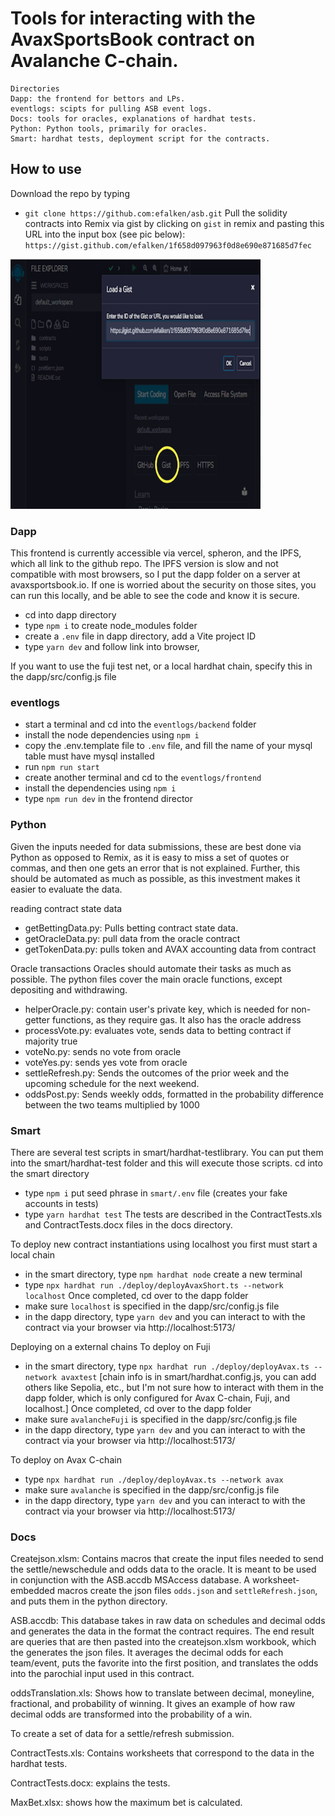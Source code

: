 # Tools for interacting with the AvaxSportsBook contract on Avalanche C-chain.

```shell
Directories
Dapp: the frontend for bettors and LPs. 
eventlogs: scipts for pulling ASB event logs.
Docs: tools for oracles, explanations of hardhat tests.
Python: Python tools, primarily for oracles. 
Smart: hardhat tests, deployment script for the contracts.
```

## How to use

Download the repo by typing
- `git clone https://github.com:efalken/asb.git`
Pull the solidity contracts into Remix via gist by clicking on `gist` in remix and pasting this URL into the input box (see pic below):
`https://gist.github.com/efalken/1f658d097963f0d8e690e871685d7fec`
<img src="/docs/remix1.png" alt="Solidity gist" style="height: 400px; width:400px;"/>

### Dapp

This frontend is currently accessible via vercel, spheron, and the IPFS, which all link to the github repo. The IPFS version is slow and not compatible with most browsers, so I put the dapp folder on a server at avaxsportsbook.io. If one is worried about the security on those sites, you can run this locally, and be able to see the code and know it is secure.

- cd into dapp directory
- type `npm i` to create node_modules folder
- create a `.env` file in dapp directory, add a Vite project ID
- type `yarn dev` and follow link into browser, 

If you want to use the fuji test net, or a local hardhat chain, specify this in the dapp/src/config.js file

### eventlogs

- start a terminal and cd into the `eventlogs/backend` folder
- install the node dependencies using `npm i`
- copy the .env.template file to `.env` file, and fill the name of your mysql table
must have mysql installed
- run `npm run start`
- create another terminal and cd to the `eventlogs/frontend`
- install the dependencies using `npm i`
- type `npm run dev` in the frontend director

### Python

Given the inputs needed for data submissions, these are best done via Python as opposed to Remix, as it is easy to miss a set of quotes or commas, and then one gets an error that is not explained. Further, this should be automated as much as possible, as this investment makes it easier to evaluate the data.

reading contract state data
- getBettingData.py: Pulls betting contract state data.       
- getOracleData.py: pull data from the oracle contract
- getTokenData.py: pulls token and AVAX accounting data from contract

Oracle transactions
Oracles should automate their tasks as much as possible. The python files cover the main oracle functions, except depositing and withdrawing. 

- helperOracle.py: contain user's private key, which is needed for non-getter functions, as they require gas. It also has the oracle address
- processVote.py: evaluates vote, sends data to betting contract if majority true
- voteNo.py: sends no vote from oracle
- voteYes.py: sends yes vote from oracle
- settleRefresh.py: Sends the outcomes of the prior week and the upcoming schedule for the
next weekend.
- oddsPost.py: Sends weekly odds, formatted in the probability difference between the two teams multiplied by 1000

### Smart

There are several test scripts in smart/hardhat-testlibrary. You can put them into the smart/hardhat-test folder and this will execute those scripts.
cd into the smart directory
- type `npm i`
put seed phrase in `smart/.env` file (creates your fake accounts in tests)
- type `yarn hardhat test`
The tests are described in the ContractTests.xls and ContractTests.docx files in the docs directory. 

To deploy new contract instantiations using localhost you first must start a local chain 
- in the smart directory, type `npm hardhat node`
create a new terminal
- type `npx hardhat run ./deploy/deployAvaxShort.ts --network localhost`
Once completed, cd over to the dapp folder
- make sure `localhost` is specified in the dapp/src/config.js file
- in the dapp directory, type `yarn dev` and you can interact to with the contract via your browser via http://localhost:5173/

Deploying on a external chains 
To deploy on Fuji
- in the smart directory, type `npx hardhat run ./deploy/deployAvax.ts --network avaxtest`
[chain info is in smart/hardhat.config.js, you can add others like Sepolia, etc., but I'm not sure how to interact with them in the dapp folder, which is only configured for Avax C-chain, Fuji, and localhost.]
Once completed, cd over to the dapp folder
- make sure `avalancheFuji` is specified in the dapp/src/config.js file
- in the dapp directory, type `yarn dev` and you can interact to with the contract via your browser via http://localhost:5173/


To deploy on Avax C-chain
- type `npx hardhat run ./deploy/deployAvax.ts --network avax`
- make sure `avalanche` is specified in the dapp/src/config.js file
- in the dapp directory, type `yarn dev` and you can interact to with the contract via your browser via http://localhost:5173/
        
### Docs
Createjson.xlsm: Contains macros that create the input files needed to send the settle/newschedule and odds data to the oracle. It is meant to be used in conjunction with the ASB.accdb MSAccess database. A worksheet-embedded macros create the json files `odds.json` and `settleRefresh.json`, and puts them in the python directory. 

ASB.accdb: This database takes in raw data on schedules and decimal odds and generates the data in the format the contract requires. The end result are queries that are then pasted into the createjson.xlsm workbook, which the generates the json files. It averages the decimal odds for each team/event, puts the favorite into the first position, and translates the odds into the parochial input used in this contract. 

oddsTranslation.xls: Shows how to translate between decimal, moneyline,
fractional, and probability of winning. It gives an example of how raw
decimal odds are transformed into the probability of a win.
        
To create a set of data for a settle/refresh submission.

ContractTests.xls: Contains worksheets that correspond to the data in the hardhat tests.

ContractTests.docx: explains the tests. 

MaxBet.xlsx: shows how the maximum bet is calculated.





